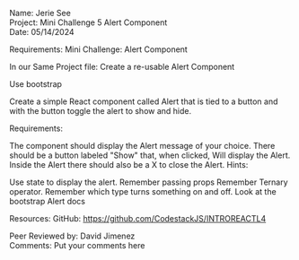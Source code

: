 Name: Jerie See  <br>
Project: Mini Challenge 5 Alert Component  <br>
Date: 05/14/2024  <br>

Requirements: Mini Challenge: Alert Component  <br>

In our Same Project file: Create a re-usable Alert Component

Use bootstrap

Create a simple React component called Alert that is tied to a button and with the button toggle the alert to show and hide.  <br>

Requirements:

The component should display the Alert message of your choice. There should be a button labeled "Show" that, when clicked, Will display the Alert. Inside the Alert there should also be a X to close the Alert. Hints:

Use state to display the alert. Remember passing props Remember Ternary operator. Remember which type turns something on and off. Look at the bootstrap Alert docs

Resources:
GitHub: https://github.com/CodestackJS/INTROREACTL4

Peer Reviewed by: David Jimenez <br>
Comments:
Put your comments here
